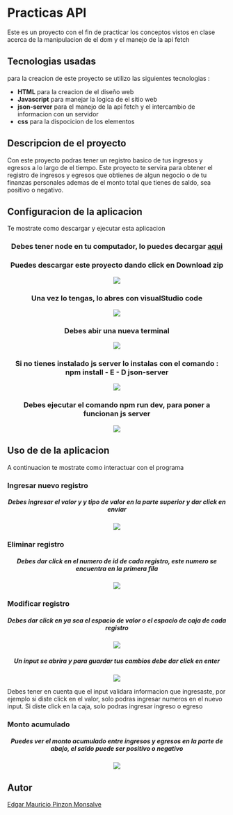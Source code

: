 # Practicas API

Este es un proyecto con el fin de practicar los conceptos vistos en clase acerca de la manipulacion de el dom y el manejo de la api fetch

## Tecnologias usadas

para la creacion de este proyecto se utilizo las siguientes tecnologias :
+ **HTML** para la creacion de el diseño web
+ **Javascript** para manejar la logica de el sitio web
+ **json-server** para el manejo de la api fetch y el intercambio de informacion con un servidor
+ **css** para la dispocicion de los elementos


## Descripcion de el proyecto 

Con este proyecto podras tener un registro basico de tus ingresos y egresos a lo largo de el tiempo. Este proyecto te servira para obtener el registro de ingresos y egresos que obtienes de algun negocio o de tu finanzas personales ademas de el monto total que tienes de saldo, sea positivo o negativo.

## Configuracion de la aplicacion

Te mostrate como descargar y ejecutar esta aplicacion

<div align="center">
  <h3>Debes tener node en tu computador, lo puedes decargar <a target="_blank" href="https://nodejs.org/es">aqui</a> </h3>
  <h3>Puedes descargar este proyecto dando click en Download zip</h3>
  <img src="images/download.png">
  <h3>Una vez lo tengas, lo abres con visualStudio code</h3>
  <img src="images/open.png">
  <h3>Debes abir una nueva terminal </h3>
  <img src="images/terminal.png">
  <h3>Si no tienes instalado js server lo instalas con el comando : npm install - E - D json-server </h3>
  <img src="images/install-json-server.png">
  <h3>Debes ejecutar el comando npm run dev, para poner a funcionan js server</h3>
  <img src="images/install-json-server.png"> 
</div>

## Uso de de la aplicacion

A continuacion te mostrate como interactuar con el programa 

### Ingresar nuevo registro 

<div align="center">
  <h5>Debes ingresar el valor y y tipo de valor en la parte superior y dar click en enviar</h5>
  <img src="images/new.png">
</div>

### Eliminar registro

<div align="center">
  <h5>Debes dar click en el numero de id de cada registro, este numero se encuentra en la primera fila </h5>
  <img src="images/erase1.png">
</div>

### Modificar registro

<div align="center">
  <h5>Debes dar click en ya sea el espacio de valor o el espacio de caja de cada registro</h5>
  <img src="images/change.png">
  <h5>Un input se abrira y para guardar tus cambios debe dar click en enter</h5>
  <img src="images/change2.png">
</div>

Debes tener en cuenta que el input validara informacion que ingresaste, por ejemplo si diste click en el valor, solo podras ingresar numeros en el nuevo input. Si diste click en la caja, solo podras ingresar  ingreso o egreso

### Monto acumulado

<div align="center">
  <h5>Puedes ver el monto acumulado entre ingresos y egresos en la parte de abajo, el saldo puede ser positivo o negativo</h5>
  <img src="images/balance.png">
</div>


## Autor 

[Edgar Mauricio Pinzon Monsalve](https://github.com/EMpinzon)

